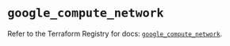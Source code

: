 # `google_compute_network`

Refer to the Terraform Registry for docs: [`google_compute_network`](https://registry.terraform.io/providers/hashicorp/google/6.31.0/docs/resources/compute_network).
